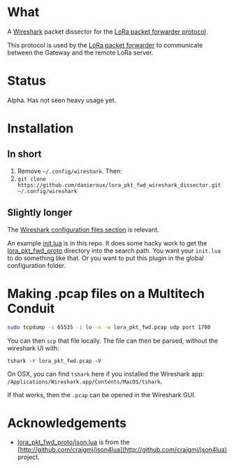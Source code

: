 # What 

A [Wireshark](https://www.wireshark.org/docs/wsdg_html_chunked/wsluarm.html) packet dissector for the [LoRa packet forwarder protocol](https://github.com/Lora-net/packet_forwarder/blob/master/PROTOCOL.TXT).

This protocol is used by the [LoRa packet forwarder](https://github.com/Lora-net/packet_forwarder) to communicate between the Gateway and the remote LoRa server.

# Status 

Alpha. Has not seen heavy usage yet.

# Installation

## In short 

1. Remove `~/.config/wireshark`. Then:
2. `git clone https://github.com/danieroux/lora_pkt_fwd_wireshark_dissector.git ~/.config/wireshark`


## Slightly longer 

The [Wireshark configuration files section](https://www.wireshark.org/docs/wsug_html_chunked/ChAppFilesConfigurationSection.html) is relevant.

An example [init.lua](init.lua) is in this repo. It does some hacky work to get the [lora_pkt_fwd_proto](lora_pkt_fwd_proto) directory into the search path. You want your `init.lua` to do something like that. Or you want to put this plugin in the global configuration folder.

# Making .pcap files on a Multitech Conduit 

```sh
sudo tcpdump -s 65535 -i lo -n -w lora_pkt_fwd.pcap udp port 1700
```

You can then `scp` that file locally. The file can then be parsed, without the wireshark UI with:

```
tshark -r lora_pkt_fwd.pcap -V
```

On OSX, you can find `tshark` here if you installed the Wireshark app: `/Applications/Wireshark.app/Contents/MacOS/tshark`.

If that works, then the `.pcap` can be opened in the Wireshark GUI.

# Acknowledgements 

- [lora_pkt_fwd_proto/json.lua](lora_pkt_fwd_proto/json.lua) is from the [http://github.com/craigmj/json4lua](http://github.com/craigmj/json4lua) project.
